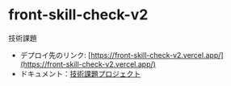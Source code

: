 # front-skill-check-v2
技術課題

- デプロイ先のリンク: [https://front-skill-check-v2.vercel.app/](https://front-skill-check-v2.vercel.app/)
- ドキュメント：[技術課題プロジェクト](https://sunny-jupiter-2ad.notion.site/Gaudiy-1b53b1edd9ae80cc820ad1afa7016199)
